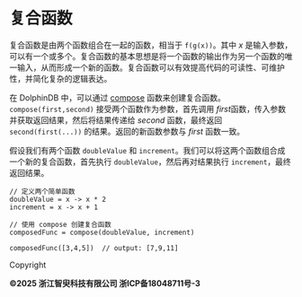 # 复合函数

复合函数是由两个函数组合在一起的函数，相当于 `f(g(x))`。其中 *x*
是输入参数，可以有一个或多个。复合函数的基本思想是将一个函数的输出作为另一个函数的唯一输入，从而形成一个新的函数。复合函数可以有效提高代码的可读性、可维护性，并简化复杂的逻辑表达。

在 DolphinDB 中，可以通过 [compose](../c/compose.md)
函数来创建复合函数。`compose(first,second)` 接受两个函数作为参数，首先调用 *first*函数，传入参数并获取返回结果，然后将结果传递给 *second* 函数，最终返回 `second(first(...))`
的结果。返回的新函数参数与 *first* 函数一致。

假设我们有两个函数 `doubleValue` 和
`increment`。我们可以将这两个函数组合成一个新的复合函数，首先执行
`doubleValue`，然后再对结果执行 `increment`，最终返回结果。

```
// 定义两个简单函数
doubleValue = x -> x * 2
increment = x -> x + 1

// 使用 compose 创建复合函数
composedFunc = compose(doubleValue, increment)

composedFunc([3,4,5])  // output: [7,9,11]
```

Copyright

**©2025 浙江智臾科技有限公司 浙ICP备18048711号-3**
